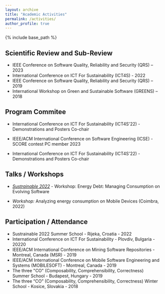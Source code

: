 ```yaml
---
layout: archive
title: "Academic Activities"
permalink: /activities/
author_profile: true
---
```


{% include base_path %}

## Scientific Review and Sub-Review


- IEEE Conference on Software Quality, Reliability and Security (QRS) – 2023
- International Conference on ICT For Sustainability (ICT4S) - 2022
- IEEE Conference on Software Quality, Reliability and Security (QRS) – 2019
- International Workshop on Green and Sustainable Software (GREENS) – 2018


## Program Commitee


- International Conference on ICT For Sustainability (ICT4S'22) - Demonstrations and Posters Co-chair

- IEEE/ACM International Conference on Software Engineering (ICSE) - SCORE contest PC member 2023

- International Conference on ICT For Sustainability (ICT4S'22) - Demonstrations and Posters Co-chair

## Talks / Workshops

- *[Sustrainable 2022](https://sustrainable.uniri.hr)* - Workshop: Energy Debt: Managing Consumption on Evolving Software

- *Workshop:* Analyzing energy consumption on Mobile Devices (Coimbra, 2022)

## Participation / Attendance

- Sustrainable 2022 Summer School - Rijeka, Croatia - 2022
- International Conference on ICT For Sustainability - Plovdiv, Bulgaria - 20220 
- IEEE/ACM International Conference on Mining Software Repositories - Montreal, Canada (MSR) - 2019
- IEEE/ACM International Conference on Mobile Software Engineering and Systems (MOBILESOFT) - Montreal, Canada - 2019
- The three "CO" (Composability, Comprehensibility, Correctness) Summer School - Budapest, Hungary - 2019
- The three “CO” (Composability, Comprehensibility, Correctness) Winter School - Kosice, Slovakia - 2018